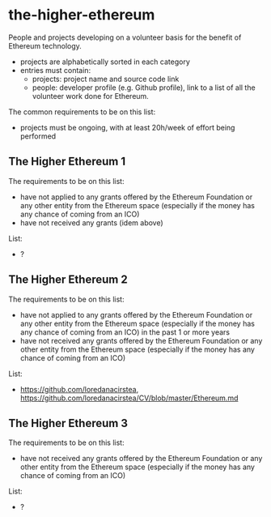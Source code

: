 # the-higher-ethereum
People and projects developing on a volunteer basis for the benefit of Ethereum technology.

- projects are alphabetically sorted in each category
- entries must contain:
  - projects: project name and source code link
  - people: developer profile (e.g. Github profile), link to a list of all the volunteer work done for Ethereum.


The common requirements to be on this list:
- projects must be ongoing, with at least 20h/week of effort being performed


## The Higher Ethereum 1

The requirements to be on this list:
- have not applied to any grants offered by the Ethereum Foundation or any other entity from the Ethereum space (especially if the money has any chance of coming from an ICO)
- have not received any grants (idem above)

List:

- ?

## The Higher Ethereum 2

The requirements to be on this list:
- have not applied to any grants offered by the Ethereum Foundation or any other entity from the Ethereum space (especially if the money has any chance of coming from an ICO) in the past 1 or more years
- have not received any grants offered by the Ethereum Foundation or any other entity from the Ethereum space (especially if the money has any chance of coming from an ICO)

List:

- https://github.com/loredanacirstea, https://github.com/loredanacirstea/CV/blob/master/Ethereum.md


## The Higher Ethereum 3

The requirements to be on this list:
- have not received any grants offered by the Ethereum Foundation or any other entity from the Ethereum space (especially if the money has any chance of coming from an ICO)

List:

- ?

